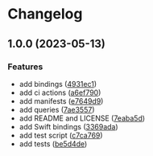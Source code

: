 # Changelog

## 1.0.0 (2023-05-13)


### Features

* add bindings ([4931ec1](https://github.com/amaanq/tree-sitter-bicep/commit/4931ec1d4ceed0df74a1bd7a84c4c7c6ad619b21))
* add ci actions ([a6ef790](https://github.com/amaanq/tree-sitter-bicep/commit/a6ef7904fcf8bee7fad4f0c4767c1a4d7eca6322))
* add manifests ([e7649d9](https://github.com/amaanq/tree-sitter-bicep/commit/e7649d97012d9076257e359d4cf5fe6968569446))
* add queries ([7ae3557](https://github.com/amaanq/tree-sitter-bicep/commit/7ae35575bb69176f69233a0e23258b80fdff0c74))
* add README and LICENSE ([7eaba5d](https://github.com/amaanq/tree-sitter-bicep/commit/7eaba5dd57484ba4210ed30bcc056e15ecd794a4))
* add Swift bindings ([3369ada](https://github.com/amaanq/tree-sitter-bicep/commit/3369ada4c66648315ec4ce46ccbd89e55e130d97))
* add test script ([c7ca769](https://github.com/amaanq/tree-sitter-bicep/commit/c7ca769a32724ef801e5a4493aa02e0dd78c8350))
* add tests ([be5d4de](https://github.com/amaanq/tree-sitter-bicep/commit/be5d4dec84482274bd33d0c0cac6512db905fbfc))
